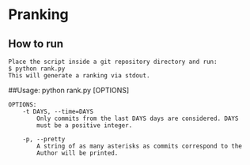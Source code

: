 # Pranking
## How to run
    Place the script inside a git repository directory and run:
    $ python rank.py
    This will generate a ranking via stdout.

##Usage:
    python rank.py [OPTIONS]

    OPTIONS:
	    -t DAYS, --time=DAYS 
		    Only commits from the last DAYS days are considered. DAYS
            must be a positive integer.
            
        -p, --pretty 
            A string of as many asterisks as commits correspond to the
            Author will be printed.

